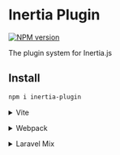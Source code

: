 # Inertia Plugin

[![NPM version](https://img.shields.io/npm/v/inertia-plugin?style=flat-square)](https://www.npmjs.com/package/inertia-plugin)

The plugin system for Inertia.js

## Install

```bash
npm i inertia-plugin
```

<details>
<summary>Vite</summary><br>

```ts
// vite.config.ts
import Inertia from 'inertia-plugin/vite'

export default defineConfig({
  plugins: [
    Inertia({ /* options */ }),
  ],
})
```

Example: [`playground/`](./playground/)

<br></details>

<!-- <details>
<summary>Rollup</summary><br>

```ts
// rollup.config.js
import Inertia from 'inertia-plugin/rollup'

export default {
  plugins: [
    Inertia({ /* options */ }),
  ],
}
```

<br></details> -->

<details>
<summary>Webpack</summary><br>

```ts
// webpack.config.js
module.exports = {
  /* ... */
  plugins: [
    require('inertia-plugin/webpack')({ /* options */ })
  ]
}
```

<br></details>

<details>
<summary>Laravel Mix</summary><br>

```ts
// webpack.mix.js
const inertiaPlugin = require('inertia-plugin/webpack').default

mix
  .webpackConfig({
    plugins: [
      inertiaPlugin({ /* options */ }),
    ],
  })

```

<br></details>
